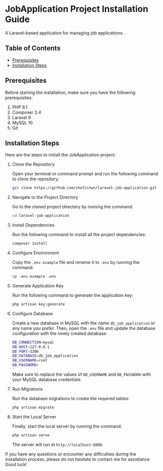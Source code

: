 # JobApplication Project Installation Guide

A Laravel-based application for managing job applications.

## Table of Contents
- [Prerequisites](#prerequisites)
- [Installation Steps](#installation-steps)

## Prerequisites

Before starting the installation, make sure you have the following prerequisites:

1. PHP 8.1
2. Composer 2.4
3. Laravel 9
3. MySQL 10
4. Git

## Installation Steps

Here are the steps to install the JobApplication project:

1. Clone the Repository

   Open your terminal or command prompt and run the following command to clone the repository:

   ```bash
   git clone https://github.com/shofistwn/laravel-job-application.git
   ```

2. Navigate to the Project Directory

   Go to the cloned project directory by running the command:

   ```bash
   cd laravel-job-application
   ```

3. Install Dependencies

   Run the following command to install all the project dependencies:

   ```bash
   composer install
   ```

4. Configure Environment

   Copy the `.env.example` file and rename it to `.env` by running the command:

   ```bash
   cp .env.example .env
   ```

5. Generate Application Key

   Run the following command to generate the application key:

   ```bash
   php artisan key:generate
   ```

6. Configure Database

    Create a new database in MySQL with the name `db_job_application` or any name you prefer. Then, open the `.env` file and update the database configuration with the newly created database:
    
    ```bash
    DB_CONNECTION=mysql
    DB_HOST=127.0.0.1
    DB_PORT=3306
    DB_DATABASE=db_job_application
    DB_USERNAME=root
    DB_PASSWORD=
    ```
    
    Make sure to replace the values of `DB_USERNAME` and `DB_PASSWORD` with your MySQL database credentials.

7. Run Migrations

   Run the database migrations to create the required tables:

   ```bash
   php artisan migrate
   ```

8. Start the Local Server

   Finally, start the local server by running the command:

   ```bash
   php artisan serve
   ```

   The server will run at `http://localhost:8000`.
   
If you have any questions or encounter any difficulties during the installation process, please do not hesitate to contact me for assistance. Good luck!